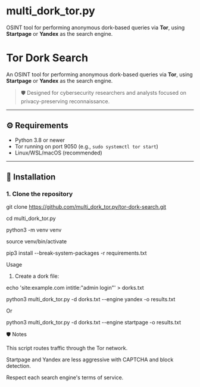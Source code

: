 # multi_dork_tor.py
OSINT tool for performing anonymous dork-based queries via **Tor**, using **Startpage** or **Yandex** as the search engine.

# Tor Dork Search

An OSINT tool for performing anonymous dork-based queries via **Tor**, using **Startpage** or **Yandex** as the search engine.

> 🛡️ Designed for cybersecurity researchers and analysts focused on privacy-preserving reconnaissance.

---

## ⚙️ Requirements

- Python 3.8 or newer
- Tor running on port 9050 (e.g., `sudo systemctl tor start`)
- Linux/WSL/macOS (recommended)

---

## 🚀 Installation

### 1. Clone the repository

git clone https://github.com/multi_dork_tor.py/tor-dork-search.git

cd multi_dork_tor.py

python3 -m venv venv

source venv/bin/activate

pip3 install --break-system-packages -r requirements.txt

Usage

1. Create a dork file:

echo 'site:example.com intitle:"admin login"' > dorks.txt

python3 multi_dork_tor.py -d dorks.txt --engine yandex -o results.txt

Or

python3 multi_dork_tor.py -d dorks.txt --engine startpage -o results.txt

🛡️ Notes

This script routes traffic through the Tor network.

Startpage and Yandex are less aggressive with CAPTCHA and block detection.

Respect each search engine's terms of service.


